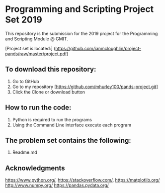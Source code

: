 # Programming and Scripting Project Set 2019

This repository is the submission for the 2019 project for the Programming and Scripting Module @ GMIT.

[Project set is located:] (https://github.com/ianmcloughlin/project-pands/raw/master/project.pdf)
      
## To download this repository:

1. Go to GitHub
2. Go to my repository [https://github.com/mhurley100/pands-project.git]
3. Click the Clone or download button

## How to run the code:

1. Python is required to run the programs
2. Using the Command Line interface execute each program

## The problem set contains the following:

1. Readme.md



##  Acknowledgments

https://www.python.org/,
https://stackoverflow.com/,
https://matplotlib.org/
http://www.numpy.org/
https://pandas.pydata.org/